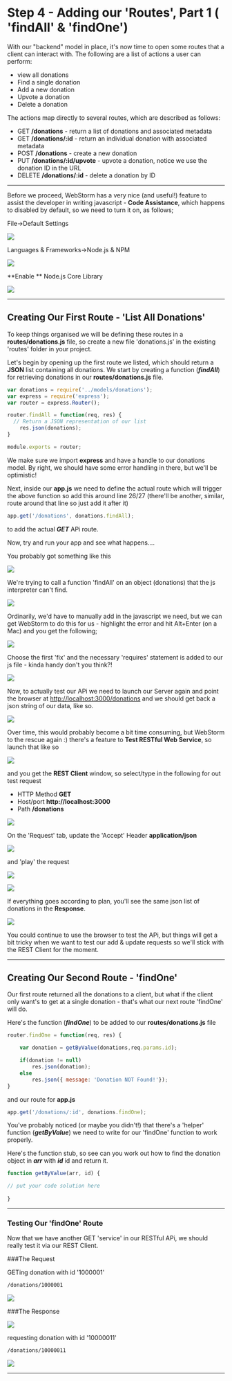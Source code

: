 
# Step 4 - Adding our 'Routes', Part 1 ( 'findAll' & 'findOne')

With our "backend" model in place, it's now time to open some routes that a client can interact with. The following are a list of actions a user can perform:

* view all donations
* Find a single donation
* Add a new donation
* Upvote a donation
* Delete a donation


The actions map directly to several routes, which are described as follows:

* GET **/donations** - return a list of donations and associated metadata
* GET **/donations/:id** - return an individual donation with associated metadata
* POST **/donations** - create a new donation
* PUT **/donations/:id/upvote** - upvote a donation, notice we use the donation ID in the URL
* DELETE **/donations/:id** - delete a donation by ID


---
Before we proceed, WebStorm has a very nice (and useful!) feature to assist the developer in writing javascript - **Code Assistance**, which happens to disabled by default, so we need to turn it on, as follows;

File->Default Settings

![](../lab02/images/lab02s10.png)

Languages & Frameworks->Node.js & NPM

![](../lab02/images/lab02s11.png)

**Enable ** Node.js Core Library

![](../lab02/images/lab02s12.png)

---

## Creating Our First Route - 'List All Donations'

To keep things organised we will be defining these routes in a **routes/donations.js** file, so create a new file 'donations.js' in the existing 'routes' folder in your project.

Let's begin by opening up the first route we listed, which should return a **JSON** list containing all donations. We start by creating a function (***findAll***) for retrieving donations in our **routes/donations.js** file.

```javascript
var donations = require('../models/donations');
var express = require('express');
var router = express.Router();

router.findAll = function(req, res) {
  // Return a JSON representation of our list
    res.json(donations);
}

module.exports = router;
```
We make sure we import **express** and have a handle to our donations model. By right, we should have some error handling in there, but we'll be optimistic!

Next, inside our **app.js** we need to define the actual route which will trigger the above function so add this around line 26/27 (there'll be another, similar, route around that line so just add it after it)

```javascript
app.get('/donations', donations.findAll);
```
to add the actual ***GET*** APi route.

Now, try and run your app and see what happens....

You probably got something like this

![](../lab02/images/lab02s13.png)

We're trying to call a function 'findAll' on an object (donations) that the js interpreter can't find.

![](../lab02/images/lab02s14.png)

Ordinarily, we'd have to manually add in the javascript we need, but we can get WebStorm to do this for us - highlight the error and hit Alt+Enter (on a Mac) and you get the following;

![](../lab02/images/lab02s15.png)

Choose the first 'fix' and the necessary 'requires' statement is added to our js file - kinda handy don't you think?!

![](../lab02/images/lab02s16.png)

Now, to actually test our APi we need to launch our Server again and point the browser at [http://localhost:3000/donations](http://localhost:3000/donations) and we should get back a json string of our data, like so.

![](../lab02/images/lab02s22.png)

Over time, this would probably become a bit time consuming, but WebStorm to the rescue again :) there's a feature to **Test RESTful Web Service**, so launch that like so

![](../lab02/images/lab02s17.png)

and you get the **REST Client** window, so select/type in the following for out test request

* HTTP Method **GET**
* Host/port **http://localhost:3000**
* Path **/donations**

![](../lab02/images/lab02s18.png)

On the 'Request' tab, update the 'Accept' Header **application/json**

![](../lab02/images/lab02s20.png)

and 'play' the request

![](../lab02/images/lab02s23.png)

![](../lab02/images/lab02s23a.png)

If everything goes according to plan, you'll see the same json list of donations in the **Response**.

![](../lab02/images/lab02s19.png)


You could continue to use the browser to test the APi, but things will get a bit tricky when we want to test our add & update requests so we'll stick with the REST Client for the moment.

---
## Creating Our Second Route - 'findOne'

Our first route returned all the donations to a client, but what if the client only want's to get at a single donation - that's what our next route 'findOne' will do.


Here's the function (***findOne***) to be added to our **routes/donations.js** file

```javascript
router.findOne = function(req, res) {

    var donation = getByValue(donations,req.params.id);

    if(donation != null)
        res.json(donation);
    else
        res.json({ message: 'Donation NOT Found!'});
}
```
and our route for **app.js**

```javascript
app.get('/donations/:id', donations.findOne);
```
You've probably noticed (or maybe you didn't!) that there's a 'helper' function (***getByValue***) we need to write for our 'findOne' function to work properly.



Here's the function stub, so see can you work out how to find the donation object in ***arr*** with ***id*** id and return it.

```javascript
function getByValue(arr, id) {

// put your code solution here
    
}
```
---
### Testing Our 'findOne' Route

Now that we have another GET 'service' in our RESTful APi, we should really test it via our REST Client.

###The Request

GETing donation with id '1000001'
~~~html
/donations/1000001
~~~

![](../lab02/images/lab02s24.png)

###The Response

![](../lab02/images/lab02s25.png)

requesting donation with id '10000011'
~~~html
/donations/10000011
~~~

![](../lab02/images/lab02s26.png)

---